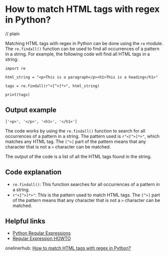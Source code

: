 # How to match HTML tags with regex in Python?
// plain

Matching HTML tags with regex in Python can be done using the `re` module. The `re.findall()` function can be used to find all occurrences of a pattern in a string. For example, the following code will find all HTML tags in a string:
```
import re

html_string = "<p>This is a paragraph</p><h1>This is a heading</h1>"

tags = re.findall(r"<[^>]*>", html_string)

print(tags)
```
## Output example

```
['<p>', '</p>', '<h1>', '</h1>']
```

The code works by using the `re.findall()` function to search for all occurrences of a pattern in a string. The pattern used is `r"<[^>]*>"`, which matches any HTML tag. The `[^>]` part of the pattern means that any character that is not a `>` character can be matched.

The output of the code is a list of all the HTML tags found in the string.

## Code explanation

- `re.findall()`: This function searches for all occurrences of a pattern in a string.
- `r"<[^>]*>"`: This is the pattern used to match HTML tags. The `[^>]` part of the pattern means that any character that is not a `>` character can be matched.

## Helpful links
- [Python Regular Expressions](https://docs.python.org/3/library/re.html)
- [Regular Expression HOWTO](https://docs.python.org/3/howto/regex.html)

onelinerhub: [How to match HTML tags with regex in Python?](https://onelinerhub.com/python-regex/how-to-match-html-tags-with-regex-in-python)